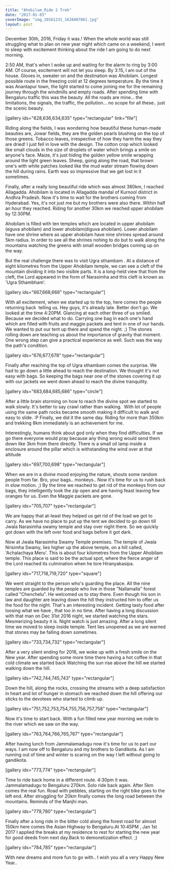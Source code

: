 ```yaml
---
title: "Ahobilam_Ride 2 Trek"
date: "2017-01-03"
coverImage: "img_20161231_1626087861.jpg"
layout: post
---
```


December 30th, 2016, Friday it was.! When the whole world was still struggling what to plan on new year night which came on a weekend, I went to sleep with excitement thinking about the ride I am going to do next morning.

2:50 AM, that's when I woke up and waiting for the alarm to ring by 3:00 AM. Of course, excitement will not let you sleep. By 3:15, I am out of the house. Gloves in, sweater on and the destination was Ahobilam. Longest possible route in the freezing cold at 12 degrees temperature. By the time it was Anantapur town, the light started to come joining me for the remaining journey through the windmills and empty roads. After spending time with Bengaluru traffic this was the beauty. All the roads are mine... the limitations, the signals, the traffic, the pollution... no scope for all these.. just the scenic beauty.

\[gallery ids="628,636,634,635" type="rectangular" link="file"\]

Riding along the fields, I was wondering how beautiful these human-made beauties are, Jowar fields, they are the golden pearls blushing on the top of those greens. Tobacco leaves, irrespective of how they harm the way they are dried! I just fell in love with the design. The cotton crop which looked like small clouds in the size of droplets of water which brings a smile on anyone's face. Maize, it's just hiding the golden yellow smile wrapping around the light green leaves. Sheep, going along the road, that brown one's with white patches looked like the mud water stream flowing down the hill during rains. Earth was so impressive that we get lost in it sometimes.

Finally, after a really long beautiful ride which was almost 380km, I reached Allagadda. Ahobilam is located in Allagadda mandal of Kurnool district in Andhra Pradesh. Now it's time to wait for the brothers coming from Hyderabad. Yes, it's not just me but my brothers were also there. Within half an hour they reached. Riding for another 30km we reached upper ahobilam by 12:30PM.

Ahobilam is filled with ten temples which are located in upper ahobilam (eguva ahobilam) and lower ahobilam(diguva ahobilam). Lower ahobilam have one shrine where as upper ahobilam have nine shrines spread around 5km radius. In order to see all the shrines nohing to do but to walk along the mountains watching the greens with small wooden bridges coming up on the way.

But the real challenge there was to visit Ugra sthambam . At a distance of eight kilometres from the Upper Ahobilam temple, we can see a cleft of the mountain dividing it into two visible parts. It is a long-held view that from the cleft, the Lord appeared in the form of Narasimha and this cleft is known as 'Ugra Sthambham'.

\[gallery ids="667,668,666" type="rectangular"\]

With all excitement, when we started up to the top, here comes the people returning back  telling us. Hey guys, it's already late. Better don't go. We looked at the time 4:20PM. Glancing at each other three of us smiled. Because we decided what to do. Carrying one bag in each one's hand which are filled with fruits and maggie packets and tent in one of our hands. We wanted to put our tent up there and spend the night. ;) The stones rolling down are teaching us about the importance of gravity that moment. One wrong step can give a practical experience as well. Such was the way the path's condition.

\[gallery ids="676,677,678" type="rectangular"\]

Finally after reaching the top of Ugra sthambam comes the surprise. We had to go down a little ahead to reach the destination. We thought it's not easy with bags. So keeping the bags near one of the stones covering it up with our jackets we went down ahead to reach the divine tranquility.

\[gallery ids="683,684,685,686" type="circle"\]

After a little brain storming on how to reach the divine spot we started to walk slowly. It's better to say crawl rather than walking.  With lot of people using the same path rocks became smooth making it difficult to walk and easy to slide. :P Finally, we did it the same day. Riding for more than 350km and trekking 8km immediately is an achievement for me.

Interestingly, humans think about god only when they find difficulties. If we go there everyone would pray because any thing wrong would send them down like 3km from there directly. There is a small oil lamp inside a enclosure around the pillar which is withstanding the wind over at that altitude

\[gallery ids="697,700,698" type="rectangular"\]

When we are in a divine mood enjoying the nature, shouts some random people from far. Bro, your bags.. monkeys.. Now it's time for us to rush back in slow motion. ;) By the time we reached to get rid of the monkeys from our bags, they intelligently took the zip open and are having feast leaving few oranges for us. Even the Maggie packets are gone.

\[gallery ids="705,707" type="rectangular"\]

We are happy that at-least they helped us get rid of the load we got to carry. As we have no place to put up the tent we decided to go down till Jwala Narasimha swamy temple and stay over night there. So we quickly got down with the left over food and bags before it got dark.

Now at Jwala Narasimha Swamy Temple premises. The temple of Jwala Nrisimha Swamy, lies higher up the above temple, on a hill called, 'Achalachaya Meru'. This is about four kilometres from the Upper Ahobilam temple. This place is said to be the actual spot, where the fierce anger of the Lord reached its culmination when he tore Hiranyakasipa.

\[gallery ids="717,718,719,720" type="square"\]

We went straight to the person who's guarding the place. All the nine temples are guarded by the people who live in those "Nallamalla" forest called "Chenchelu". He welcomed us to stay there. Even though his son in law and daughter are leaving down the hill they instructed him to offer us the food for the night. That's an interesting incident. Getting tasty food after loosing what we have , that too in no time. After having a long discussion with that man on Dec 31st 2016 night, we started watching the stars. Mesmerizing beauty it is. Night watch is just amazing. After a long silent time we moved to sleep inside temple. Tent lies unopened as we are warned that stones may be falling down sometimes.

\[gallery ids="733,734,732" type="rectangular"\]

After a very silent ending for 2016, we woke up with a fresh smile on the New year. After spending some more time there having a hot coffee in that cold climate we started back Watching the sun rise above the hill we started walking down the hill.

\[gallery ids="742,744,745,743" type="rectangular"\]

Down the hill, along the rocks, crossing the streams with a deep satisfaction in heart and lot of hunger in stomach we reached down the hill offering our sticks to the devotees who started to climb up.

\[gallery ids="751,752,753,754,755,756,757,758" type="rectangular"\]

Now it's time to start back. With a fun filled new year morning we rode to the river which we saw on the way.

\[gallery ids="763,764,766,765,767" type="rectangular"\]

After having lunch from Jammalamadugu now it's time for us to part our ways. I am now off to Bengaluru and my brothers to Gandikota. As I am running out of time and winter is scaring on the way I left without going to gandikota.

\[gallery ids="773,774" type="rectangular"\]

Time to ride back home in a different route. 4:30pm it was. Jammalamadugu to Bengaluru 270km. Solo ride back again. After 5km comes the real fun. Road with pebbles, starting on the right bike goes to the left end. After struggling for 20km finally comes the long road between the mountains. Reminds of the Manjhi man.

\[gallery ids="779,780" type="rectangular"\]

Finally after a long ride in the bitter cold along the forest road for almost 150km here comes the Asian Highway to Bengaluru.At 10:45PM , Jan 1st 2017 I applied the breaks at my residence to rest for starting the new year for good deeds from next day.Back to demonetization effect. ;)

\[gallery ids="784,785" type="rectangular"\]

With new dreams and more fun to go with.. I wish you all a very Happy New Year..

